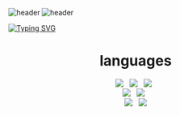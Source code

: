 ![header](https://capsule-render.vercel.app/api?type=waving&color=gradient&height=200&section=header&text=%20Hello,%20World!%20🚀&fontSize=40&animation=fadeIn)
![header](https://capsule-render.vercel.app/api?type=waving&color=gradient&height=200&section=header&text=%20Let's%20Code!%20💻&fontSize=40&animation=fadeIn)

[![Typing SVG](https://readme-typing-svg.demolab.com?font=Bitter&weight=600&size=30&duration=3000&pause=1000&color=FFFFFF&center=true&vCenter=true&multiline=true&random=false&width=800&height=150&lines=Welcome+to+my+Github+space;If+you+are+interested+in+knowing+more+about+me;I+have+a+portfolio+check+my+proilfe)](https://git.io/typing-svg)
<div align=center><h1> languages </h1>




  
<div align=center> 
<img src="https://img.shields.io/badge/C-000000?style=for-the-badge&logo=C&logoColor=white">
&nbsp; 
<img src="https://img.shields.io/badge/c++-000000?style=for-the-badge&logo=c%2B%2B&logoColor=white">
&nbsp; 
<img src="https://img.shields.io/badge/C Sharp-000000?style=for-the-badge&logo=CSharp&logoColor=white">
&nbsp;  
<br>


  
<img src="https://img.shields.io/badge/github-000000?style=for-the-badge&logo=github&logoColor=white">
&nbsp; 
<img src="https://img.shields.io/badge/unity-000000?style=for-the-badge&logo=unity&logoColor=white">
&nbsp; 
<br>

<img src="https://img.shields.io/badge/squeak-000000?style=for-the-badge&logo=squeak&logoColor=white">
&nbsp; 
<img src="https://img.shields.io/badge/smalltalk-000000?style=for-the-badge&logo=squeak&logoColor=smalltalk">
<br>
<br>

  
</div>
